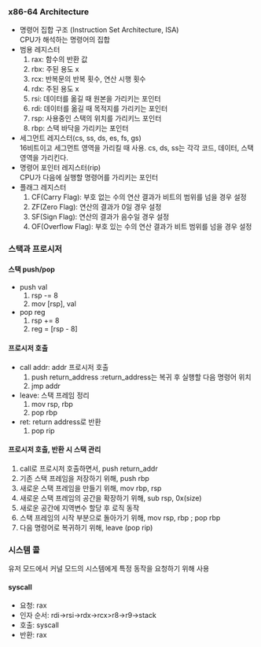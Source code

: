 ### x86-64 Architecture
* 명령어 집합 구조 (Instruction Set Architecture, ISA)  
  CPU가 해석하는 명령어의 집합
* 범용 레지스터
  1. rax: 함수의 반환 값
  2. rbx: 주된 용도 x
  3. rcx: 반복문의 반복 횟수, 연산 시행 횟수
  4. rdx: 주된 용도 x
  5. rsi: 데이터를 옮길 때 원본을 가리키는 포인터
  6. rdi: 데이터를 옮길 때 목적지를 가리키는 포인터
  7. rsp: 사용중인 스택의 위치를 가리키느 포인터
  8. rbp: 스택 바닥을 가리키는 포인터
* 세그먼트 레지스터(cs, ss, ds, es, fs, gs)  
  16비트이고 세그먼트 영역을 가리킬 때 사용. cs, ds, ss는 각각 코드, 데이터, 스택 영역을 가리킨다.
* 명령어 포인터 레지스터(rip)  
  CPU가 다음에 실행할 명령어를 가리키는 포인터
* 플래그 레지스터
  1. CF(Carry Flag): 부호 없는 수의 연산 결과가 비트의 범위를 넘을 경우 설정
  2. ZF(Zero Flag): 연산의 결과가 0일 경우 설정
  3. SF(Sign Flag): 연산의 결과가 음수일 경우 설정
  4. OF(Overflow Flag): 부호 있는 수의 연산 결과가 비트 범위를 넘을 경우 설정

### 스택과 프로시저
#### 스택 push/pop
* push val
  1. rsp -= 8
  2. mov [rsp], val
* pop reg
  1. rsp += 8
  2. reg = [rsp - 8]

#### 프로시저 호출
* call addr: addr 프로시저 호출
  1. push return_address :return_address는 복귀 후 실행할 다음 명령어 위치
  2. jmp addr
* leave: 스택 프레임 정리
  1. mov rsp, rbp
  2. pop rbp
* ret: return address로 반환
  1. pop rip

#### 프로시저 호출, 반환 시 스택 관리
1. call로 프로시저 호출하면서, push return_addr
2. 기존 스택 프레임을 저장하기 위해, push rbp
3. 새로운 스택 프레임을 만들기 위해, mov rbp, rsp
4. 새로운 스택 프레임의 공간을 확장하기 위해, sub rsp, 0x(size)
5. 새로운 공간에 지역변수 할당 후 로직 동작
6. 스택 프레임의 시작 부분으로 돌아가기 위해, mov rsp, rbp ; pop rbp
7. 다음 명령어로 복귀하기 위해, leave (pop rip)

### 시스템 콜
유저 모드에서 커널 모드의 시스템에게 특정 동작을 요청하기 위해 사용
#### syscall
* 요청: rax
* 인자 순서: rdi->rsi->rdx->rcx>r8->r9->stack
* 호출: syscall
* 반환: rax
